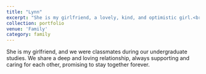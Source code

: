 ```yaml
---
title: "Lynn"
excerpt: "She is my girlfriend, a lovely, kind, and optimistic girl.<br/><img src='/images/zn.jpg'>"
collection: portfolio
venue: 'Family'
category: family
---
```


She is my girlfriend, and we were classmates during our undergraduate studies. We share a deep and loving relationship, always supporting and caring for each other, promising to stay together forever.
